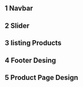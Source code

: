 

## 1 Navbar

## 2 Slider   

## 3 listing Products

## 4 Footer Desing

## 5 Product Page Design


